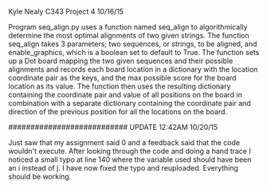 Kyle Nealy
C343
Project 4
10/16/15

Program seq_align.py uses a function named seq_align to algorithmically determine the most optimal alignments of two given strings.  The function seq_align takes 3 parameters; two sequences, or strings, to be aligned, and enable_graphics, which is a boolean set to default to True. The function sets up a Dot board mapping the two given sequences and their possible alignments and records each board location in a dictionary with the location coordinate pair as the keys, and the max possible score for the board location as its value. The function then uses the resulting dictionary containing the coordinate pair and value of all positions on the board in combination with a separate dictionary containing the coordinate pair and direction of the previous position for all the locations on the board.    

###########################
UPDATE 12:42AM 10/20/15

Just saw that my assignment said 0 and a feedback said that the code wouldn't execute. After looking through the code and doing a hand trace I noticed a small typo at line 140 where the variable used should have been an i instead of j. 
I have now fixed the typo and reuploaded. Everything should be working.

